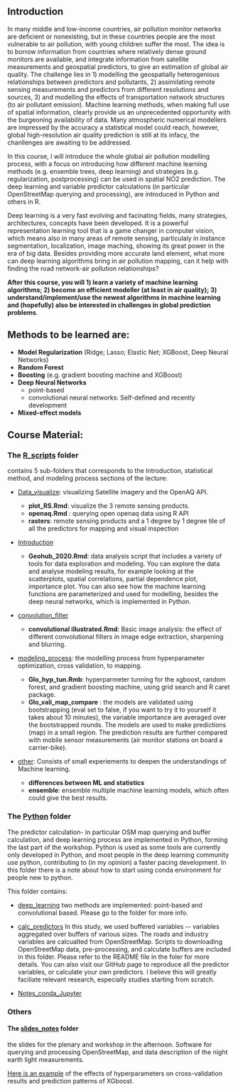 ## Introduction

In many middle and low-income countries, air pollution monitor networks are deficient or nonexisting, but in these countries people are the most vulnerable to air pollution, with young children suffer the most. The idea is to borrow information from countries where relatively dense ground monitors are available, and integrate information from satellite measurements and geospatial predictors, to give an estimation of global air quality. The challenge lies in 1) modelling the geospatially heterogenious relationships between predictors and pollutants, 2) assimilating remote sensing measurements and predictors from different resolutions and sources, 3) and modelling the effects of transportation network structures (to air pollutant emission). Machine learning methods, when making full use of spatial information, clearly provide us an unprecedented opportunity with the burgeoning availability of data. Many atmospheric numerical modellers are impressed by the accuracy a statistical model could reach, however, global high-resolution air quality prediction is still at its infacy, the chanllenges are awaiting to be addressed.    

In this course, I will introduce the whole global air pollution modelling process, with a focus on introducing how different machine learning methods (e.g. ensemble trees, deep learning) and strategies (e.g. regularization, postprocessing) can be used in spatial NO2 prediction. The deep learning and variable predictor calculations (in particular OpenStreetMap querying and processing), are introduced in Python and others in R.  

Deep learning is a very fast evolving and facinating fields, many strategies, architectures, concepts have been developed. It is a powerful representation learning tool that is a game changer in computer vision, which means also in many areas of remote sensing, particulaly in instance segmentation, localization, image maching, showing its great power in the era of big data. Besides providing more accurate land element, what more can  deep learning algorithms bring in air pollution mapping, can it help with finding the road network-air pollution relationships?

**After this course, you will 1) learn a variety of machine learning algorithms; 2) become an efficient modeller (at least in air quality); 3) understand/implement/use the newest algorithms in machine learning and (hopefully) also be interested in challenges in global prediction problems**.

## Methods to be learned are: 
- **Model Regularization** (Ridge; Lasso; Elastic Net; XGBoost, Deep Neural Networks)
- **Random Forest**
- **Boosting** (e.g. gradient boosting machine and XGBoost)
- **Deep Neural Networks** 
  - point-based
  - convolutional neural networks: Self-defined and recently development 
- **Mixed-effect models** 

## Course Material:
### The  [R_scripts](/R_scripts/) folder 
contains 5 sub-folders that corresponds to the Introduction, statistical method, and modeling process sections of the lecture: 
 

- [Data_visualize](/R_scripts/Data_visualize/): visualizing Satellite imagery and the OpenAQ API.
  - **plot_RS.Rmd**: visualize the 3 remote sensing products.
  - **openaq.Rmd** : querying open openaq data using R API 
  - **rasters**: remote sensing products and a 1 degree by 1 degree tile of all the predictors for mapping and visual inspection

- [Introduction](/R_scripts/Introduction/)
  - **Geohub_2020.Rmd**: data analysis script that includes a variety of tools for data exploration and modeling. You can explore the data and analyse modeling results, for example looking at the scatterplots, spatial correlations, partial dependence plot, importance plot. You can also see how the machine learning functions are parameterized and used for modelling, besides the deep neural networks, which is implemented in Python. 

- [convolution_filter](/R_scripts/convolution_filter/)
  - **convolutional illustrated.Rmd**: Basic image analysis: the effect of different convolutional filters in image edge extraction, sharpening and blurring. 
 
- [modeling_process](/R_scripts/modeling_process/): the modelling process from hyperparameter optimization, cross validation, to mapping.

  - **Glo_hyp_tun.Rmb**: hyperparmeter tunning for the xgboost, random forest, and gradient boosting machine, using grid search and R caret package.
  - **Glo_vali_map_compare** : the models are validated using bootstrapping (eval set to false, if you want to try it to yourself it takes about 10 minutes), the variable importance are averaged over the bootstrapped rounds. The models are used to make predictions (map) in a small region. The prediction results are further compared with mobile sensor measurements (air monitor stations on board a carrier-bike).

- [other](/R_scripts/other/): Consists of small experiements to deepen the understandings of Machine learning.
  - **differences between ML and statistics**
  - **ensemble**: ensemble multiple machine learning models, which often could give the best results.

### The [Python](/Python/) folder

The predictor calculation- in particular OSM map querying and buffer calculation, and deep learning process are implemented in Python, forming the last part of the workshop. Python is used as some tools are currently only developed in Python, and most people in the deep learning community use python, contributing to (in my opinion) a faster pacing development. In this folder there is a note about how to start using conda environment for people new to python.   

This folder contains:

- [deep_learning](/Python/deep_learning/)
  two methods are implemented: point-based and convolutional based. Please go to the folder for more info. 
  
- [calc_predictors](/Python/calc_predictors/)
  In this study, we used buffered variables -- variables aggregated over buffers of various sizes. The roads and industry variables are calcualted from OpenStreetMap. Scripts to downloading OpenStreetMap data, pre-processing, and calculate buffers are included in this folder. Please refer to the README file in the foler for more details. You can also visit our GitHub page to reproduce all the predictor variables, or calculate your own predictors. I believe this will greatly faciliate relevant research, especially studies starting from scratch. 

- [Notes_conda_Jupyter](/Python/Notes_conda_Jupyter.docx/) 

### Others

#### The [slides_notes](/slides_and_notes/) folder

the slides for the plenary and workshop in the afternoon. Software for querying and processing OpenStreetMap, and data description of the night earth light measurements.  

[Here is an example](https://lumeng0312.shinyapps.io/xgboost/?_ga=2.179522658.79817579.1592385947-986486774.1592216474) of the effects of hyperparameters on cross-validation results and prediction patterns of XGboost. 
   
